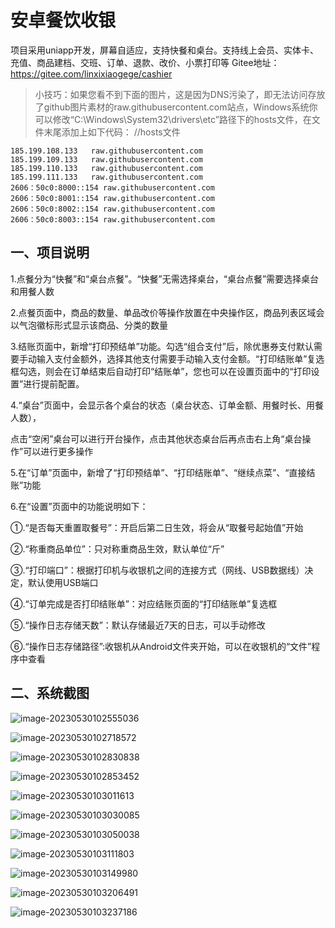 # 安卓餐饮收银
项目采用uniapp开发，屏幕自适应，支持快餐和桌台。支持线上会员、实体卡、充值、商品建档、交班、订单、退款、改价、小票打印等
Gitee地址：https://gitee.com/linxixiaogege/cashier
>小技巧：如果您看不到下面的图片，这是因为DNS污染了，即无法访问存放了github图片素材的raw.githubusercontent.com站点，Windows系统你可以修改“C:\Windows\System32\drivers\etc”路径下的hosts文件，在文件末尾添加上如下代码：
    //hosts文件

    185.199.108.133   raw.githubusercontent.com
    185.199.109.133   raw.githubusercontent.com
    185.199.110.133   raw.githubusercontent.com
    185.199.111.133   raw.githubusercontent.com
    2606：50c0:8000::154 raw.githubusercontent.com
    2606：50c0:8001::154 raw.githubusercontent.com
    2606：50c0:8002::154 raw.githubusercontent.com
    2606：50c0:8003::154 raw.githubusercontent.com

##  一、项目说明

1.点餐分为“快餐”和“桌台点餐”。“快餐”无需选择桌台，“桌台点餐”需要选择桌台和用餐人数

2.点餐页面中，商品的数量、单品改价等操作放置在中央操作区，商品列表区域会以气泡徽标形式显示该商品、分类的数量

3.结账页面中，新增“打印预结单”功能。勾选“组合支付”后，除优惠券支付默认需要手动输入支付金额外，选择其他支付需要手动输入支付金额。“打印结账单”复选框勾选，则会在订单结束后自动打印“结账单”，您也可以在设置页面中的“打印设置”进行提前配置。

4.“桌台”页面中，会显示各个桌台的状态（桌台状态、订单金额、用餐时长、用餐人数），

点击“空闲”桌台可以进行开台操作，点击其他状态桌台后再点击右上角“桌台操作”可以进行更多操作

5.在“订单”页面中，新增了“打印预结单”、“打印结账单”、“继续点菜”、“直接结账”功能

6.在“设置”页面中的功能说明如下：

 ①.“是否每天重置取餐号”：开启后第二日生效，将会从“取餐号起始值”开始

 ②.“称重商品单位”：只对称重商品生效，默认单位“斤”

 ③.“打印端口”：根据打印机与收银机之间的连接方式（网线、USB数据线）决定，默认使用USB端口

 ④.“订单完成是否打印结账单”：对应结账页面的“打印结账单”复选框

 ⑤.“操作日志存储天数”：默认存储最近7天的日志，可以手动修改

⑥.“操作日志存储路径”:收银机从Android文件夹开始，可以在收银机的“文件”程序中查看

## 二、系统截图

![image-20230530102555036](https://github.com/linxi-001/Cashier/blob/main/data/image-20230530102555036.png)

![image-20230530102718572](https://github.com/linxi-001/Cashier/blob/main/data/image-20230530102718572.png)

![image-20230530102830838](https://github.com/linxi-001/Cashier/blob/main/data/image-20230530102830838.png)

![image-20230530102853452](https://github.com/linxi-001/Cashier/blob/main/data/image-20230530102853452.png)

![image-20230530103011613](https://github.com/linxi-001/Cashier/blob/main/data/image-20230530103011613.png)

![image-20230530103030085](https://github.com/linxi-001/Cashier/blob/main/data/image-20230530103030085.png)

![image-20230530103050038](https://github.com/linxi-001/Cashier/blob/main/data/image-20230530103050038.png)

![image-20230530103111803](https://github.com/linxi-001/Cashier/blob/main/data/image-20230530103111803.png)

![image-20230530103149980](https://github.com/linxi-001/Cashier/blob/main/data/image-20230530103149980.png)

![image-20230530103206491](https://github.com/linxi-001/Cashier/blob/main/data/image-20230530103206491.png)

![image-20230530103237186](https://github.com/linxi-001/Cashier/blob/main/data/image-20230530103237186.png)
